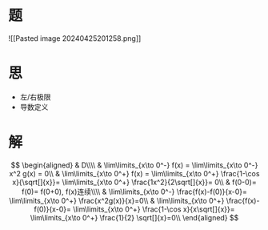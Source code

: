 # 题

![[Pasted image 20240425201258.png]]

# 思

- 左/右极限
- 导数定义

# 解

$$
\begin{aligned}
	& D\\\\
	& \lim\limits_{x\to 0^-} f(x) =
	\lim\limits_{x\to 0^-} x^2 g(x) = 0\\
	& \lim\limits_{x\to 0^+} f(x) =
	\lim\limits_{x\to 0^+} \frac{1-\cos x}{\sqrt[]{x}}= \lim\limits_{x\to 0^+} \frac{1x^2}{2\sqrt[]{x}}= 0\\
	& f(0-0)= f(0)= f(0+0), f(x)连续\\\\
	& \lim\limits_{x\to 0^-} \frac{f(x)-f(0)}{x-0}=
	\lim\limits_{x\to 0^+} \frac{x^2g(x)}{x}=0\\
	& \lim\limits_{x\to 0^+} \frac{f(x)-f(0)}{x-0}=
	\lim\limits_{x\to 0^+} \frac{1-\cos x}{x\sqrt[]{x}}=
	\lim\limits_{x\to 0^+} \frac{1}{2} \sqrt[]{x}=0\\
\end{aligned}
$$

